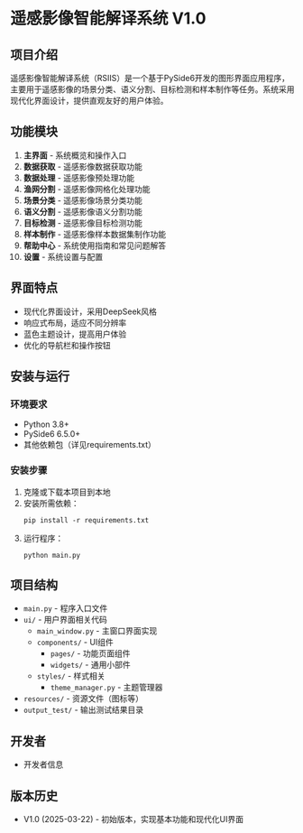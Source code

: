 # 遥感影像智能解译系统 V1.0

## 项目介绍

遥感影像智能解译系统（RSIIS）是一个基于PySide6开发的图形界面应用程序，主要用于遥感影像的场景分类、语义分割、目标检测和样本制作等任务。系统采用现代化界面设计，提供直观友好的用户体验。

## 功能模块

1. **主界面** - 系统概览和操作入口
2. **数据获取** - 遥感影像数据获取功能
3. **数据处理** - 遥感影像预处理功能 
4. **渔网分割** - 遥感影像网格化处理功能
5. **场景分类** - 遥感影像场景分类功能
6. **语义分割** - 遥感影像语义分割功能
7. **目标检测** - 遥感影像目标检测功能
8. **样本制作** - 遥感影像样本数据集制作功能
9. **帮助中心** - 系统使用指南和常见问题解答
10. **设置** - 系统设置与配置

## 界面特点

- 现代化界面设计，采用DeepSeek风格
- 响应式布局，适应不同分辨率
- 蓝色主题设计，提高用户体验
- 优化的导航栏和操作按钮

## 安装与运行

### 环境要求

- Python 3.8+
- PySide6 6.5.0+
- 其他依赖包（详见requirements.txt）

### 安装步骤

1. 克隆或下载本项目到本地
2. 安装所需依赖：
   ```
   pip install -r requirements.txt
   ```
3. 运行程序：
   ```
   python main.py
   ```

## 项目结构

- `main.py` - 程序入口文件
- `ui/` - 用户界面相关代码
  - `main_window.py` - 主窗口界面实现
  - `components/` - UI组件
    - `pages/` - 功能页面组件
    - `widgets/` - 通用小部件
  - `styles/` - 样式相关
    - `theme_manager.py` - 主题管理器
- `resources/` - 资源文件（图标等）
- `output_test/` - 输出测试结果目录

## 开发者

- 开发者信息

## 版本历史

- V1.0 (2025-03-22) - 初始版本，实现基本功能和现代化UI界面 